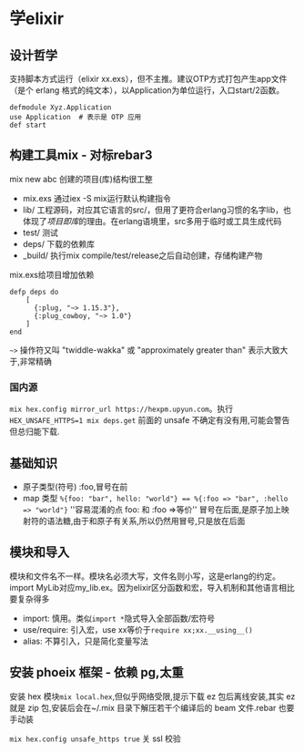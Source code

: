 # 学elixir

## 设计哲学

支持脚本方式运行（elixir xx.exs），但不主推。建议OTP方式打包产生app文件（是个 erlang 格式的纯文本），以Application为单位运行，入口start/2函数。

```
defmodule Xyz.Application
use Application  # 表示是 OTP 应用
def start
```

## 构建工具mix - 对标rebar3

mix new abc 创建的项目(库)结构很工整

* mix.exs 通过iex -S mix运行默认构建指令
* lib/ 工程源码，对应其它语言的src/，但用了更符合erlang习惯的名字lib，也体现了*项目即库*的理由。在erlang语境里，src多用于临时或工具生成代码
* test/ 测试
* deps/ 下载的依赖库
* _build/ 执行mix compile/test/release之后自动创建，存储构建产物

mix.exs给项目增加依赖

```
defp deps do
    [
      {:plug, "~> 1.15.3"},
      {:plug_cowboy, "~> 1.0"}
    ]
end
```

`~>` 操作符又叫 "twiddle-wakka" 或 "approximately greater than" 表示大致大于,非常精确

### 国内源

`mix hex.config mirror_url https://hexpm.upyun.com`。执行`HEX_UNSAFE_HTTPS=1 mix deps.get`  前面的 unsafe 不确定有没有用,可能会警告但总归能下载.

## 基础知识

* 原子类型(符号) :foo,冒号在前
* map 类型 `%{foo: "bar", hello: "world"} == %{:foo => "bar", :hello => "world"}` ''容易混淆的点 foo: 和 :foo =>等价'' 冒号在后面,是原子加上映射符的语法糖,由于和原子有关系,所以仍然用冒号,只是放在后面

## 模块和导入

模块和文件名不一样。模块名必须大写，文件名则小写，这是erlang的约定。import MyLib对应my_lib.ex。因为elixir区分函数和宏，导入机制和其他语言相比要复杂得多 

* import: 慎用。类似`import *`隐式导入全部函数/宏符号
* use/require: 引入宏，use xx等价于`require xx;xx.__using__()`
* alias: 不算引入，只是简化变量写法

## 安装 phoeix 框架 - 依赖 pg,太重

安装 hex 模块`mix local.hex`,但似乎网络受限,提示下载 ez 包后离线安装,其实 ez 就是 zip 包,安装后会在~/.mix 目录下解压若干个编译后的 beam 文件.rebar 也要手动装

`mix hex.config unsafe_https true` 关 ssl 校验
